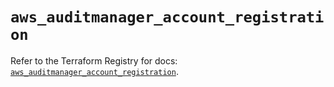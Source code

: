 # `aws_auditmanager_account_registration`

Refer to the Terraform Registry for docs: [`aws_auditmanager_account_registration`](https://registry.terraform.io/providers/hashicorp/aws/5.72.1/docs/resources/auditmanager_account_registration).
